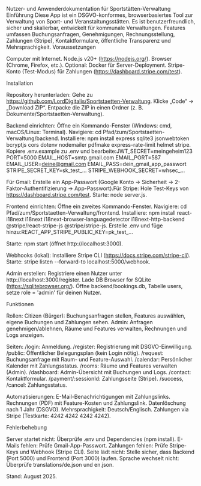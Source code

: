 Nutzer- und Anwenderdokumentation für Sportstätten-Verwaltung
Einführung
Diese App ist ein DSGVO-konformes, browserbasiertes Tool zur Verwaltung von Sport- und Veranstaltungsstätten. Es ist benutzerfreundlich, sicher und skalierbar, entwickelt für kommunale Verwaltungen. Features umfassen Buchungsanfragen, Genehmigungen, Rechnungsstellung, Zahlungen (Stripe), Kontaktformulare, öffentliche Transparenz und Mehrsprachigkeit.
Voraussetzungen

Computer mit Internet.
Node.js v20+ (https://nodejs.org/).
Browser (Chrome, Firefox, etc.).
Optional: Docker für Server-Deployment.
Stripe-Konto (Test-Modus) für Zahlungen (https://dashboard.stripe.com/test).

Installation

Repository herunterladen:
Gehe zu https://github.com/LordDigitalis/Sportstaetten-Verwaltung.
Klicke „Code“ → „Download ZIP“.
Entpacke die ZIP in einen Ordner (z. B. Dokumente/Sportstaetten-Verwaltung).


Backend einrichten:
Öffne ein Kommando-Fenster (Windows: cmd, macOS/Linux: Terminal).
Navigiere: cd Pfad/zum/Sportstaetten-Verwaltung/backend.
Installiere: npm install express sqlite3 jsonwebtoken bcryptjs cors dotenv nodemailer pdfmake express-rate-limit helmet stripe.
Kopiere .env.example zu .env und bearbeite:JWT_SECRET=meingeheim123
PORT=5000
EMAIL_HOST=smtp.gmail.com
EMAIL_PORT=587
EMAIL_USER=deine@gmail.com
EMAIL_PASS=dein_gmail_app_passwort
STRIPE_SECRET_KEY=sk_test_...
STRIPE_WEBHOOK_SECRET=whsec_...

Für Gmail: Erstelle ein App-Passwort (Google Konto → Sicherheit → 2-Faktor-Authentifizierung → App-Passwort).Für Stripe: Hole Test-Keys von https://dashboard.stripe.com/test.
Starte: node server.js.


Frontend einrichten:
Öffne ein zweites Kommando-Fenster.
Navigiere: cd Pfad/zum/Sportstaetten-Verwaltung/frontend.
Installiere: npm install react-i18next i18next i18next-browser-languagedetector i18next-http-backend @stripe/react-stripe-js @stripe/stripe-js.
Erstelle .env und füge hinzu:REACT_APP_STRIPE_PUBLIC_KEY=pk_test_...


Starte: npm start (öffnet http://localhost:3000).


Webhooks (lokal):
Installiere Stripe CLI (https://docs.stripe.com/stripe-cli).
Starte: stripe listen --forward-to localhost:5000/webhook.


Admin erstellen:
Registriere einen Nutzer unter http://localhost:3000/register.
Lade DB Browser for SQLite (https://sqlitebrowser.org/).
Öffne backend/bookings.db, Tabelle users, setze role = 'admin' für deinen Nutzer.



Funktionen

Rollen:
Citizen (Bürger): Buchungsanfragen stellen, Features auswählen, eigene Buchungen und Zahlungen sehen.
Admin: Anfragen genehmigen/ablehnen, Räume und Features verwalten, Rechnungen und Logs anzeigen.


Seiten:
/login: Anmeldung.
/register: Registrierung mit DSGVO-Einwilligung.
/public: Öffentlicher Belegungsplan (kein Login nötig).
/request: Buchungsanfrage mit Raum- und Feature-Auswahl.
/calendar: Persönlicher Kalender mit Zahlungsstatus.
/rooms: Räume und Features verwalten (Admin).
/dashboard: Admin-Übersicht mit Buchungen und Logs.
/contact: Kontaktformular.
/payment/:sessionId: Zahlungsseite (Stripe).
/success, /cancel: Zahlungsstatus.


Automatisierungen:
E-Mail-Benachrichtigungen mit Zahlungslinks.
Rechnungen (PDF) mit Feature-Kosten und Zahlungslink.
Datenlöschung nach 1 Jahr (DSGVO).
Mehrsprachigkeit: Deutsch/Englisch.
Zahlungen via Stripe (Testkarte: 4242 4242 4242 4242).



Fehlerbehebung

Server startet nicht: Überprüfe .env und Dependencies (npm install).
E-Mails fehlen: Prüfe Gmail-App-Passwort.
Zahlungen fehlen: Prüfe Stripe-Keys und Webhook (Stripe CLI).
Seite lädt nicht: Stelle sicher, dass Backend (Port 5000) und Frontend (Port 3000) laufen.
Sprache wechselt nicht: Überprüfe translations/de.json und en.json.

Stand: August 2025.
